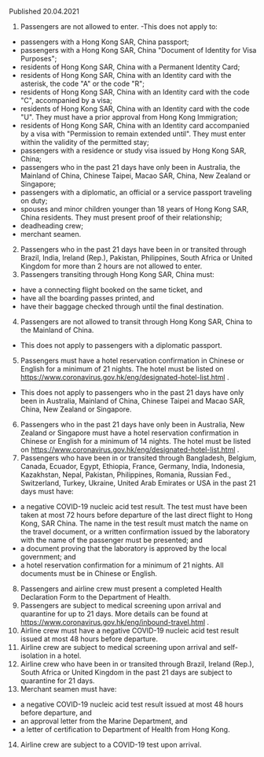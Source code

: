 Published 20.04.2021
1. Passengers are not allowed to enter.
-This does not apply to:
- passengers with a Hong Kong SAR, China passport;
- passengers with a Hong Kong SAR, China "Document of Identity for Visa Purposes";
- residents of Hong Kong SAR, China with a Permanent Identity Card;
- residents of Hong Kong SAR, China with an Identity card with the asterisk, the code "A" or the code "R";
- residents of Hong Kong SAR, China with an Identity card with the code "C", accompanied by a visa;
- residents of Hong Kong SAR, China with an Identity card with the code "U". They must have a prior approval from Hong Kong Immigration;
- residents of Hong Kong SAR, China with an Identity card accompanied by a visa with "Permission to remain extended until". They must enter within the validity of the permitted stay;
- passengers with a residence or study visa issued by Hong Kong SAR, China;
- passengers who in the past 21 days have only been in Australia, the Mainland of China, Chinese Taipei, Macao SAR, China, New Zealand or Singapore;
- passengers with a diplomatic, an official or a service passport traveling on duty;
- spouses and minor children younger than 18 years of Hong Kong SAR, China residents. They must present proof of their relationship;
- deadheading crew;
- merchant seamen.
2. Passengers who in the past 21 days have been in or transited through Brazil, India, Ireland (Rep.), Pakistan, Philippines, South Africa or United Kingdom for more than 2 hours are not allowed to enter.
3. Passengers transiting through Hong Kong SAR, China must:
- have a connecting flight booked on the same ticket, and
- have all the boarding passes printed, and
- have their baggage checked through until the final destination.
4. Passengers are not allowed to transit through Hong Kong SAR, China to the Mainland of China.
- This does not apply to passengers with a diplomatic passport.
5. Passengers must have a hotel reservation confirmation in Chinese or English for a minimum of 21 nights. The hotel must be listed on <a href="https://www.coronavirus.gov.hk/eng/designated-hotel-list.html">https://www.coronavirus.gov.hk/eng/designated-hotel-list.html</a> .
- This does not apply to passengers who in the past 21 days have only been in Australia, Mainland of China, Chinese Taipei and Macao SAR, China, New Zealand or Singapore.
6. Passengers who in the past 21 days have only been in Australia, New Zealand or Singapore must have a hotel reservation confirmation in Chinese or English for a minimum of 14 nights. The hotel must be listed on <a href="https://www.coronavirus.gov.hk/eng/designated-hotel-list.html">https://www.coronavirus.gov.hk/eng/designated-hotel-list.html</a> .
7. Passengers who have been in or transited through Bangladesh, Belgium, Canada, Ecuador, Egypt, Ethiopia, France, Germany, India, Indonesia, Kazakhstan, Nepal, Pakistan, Philippines, Romania, Russian Fed., Switzerland, Turkey, Ukraine, United Arab Emirates or USA in the past 21 days must have:
- a negative COVID-19 nucleic acid test result. The test must have been taken at most 72 hours before departure of the last direct flight to Hong Kong, SAR China. The name in the test result must match the name on the travel document, or a written confirmation issued by the laboratory with the name of the passenger must be presented; and
- a document proving that the laboratory is approved by the local government; and
- a hotel reservation confirmation for a minimum of 21 nights.
All documents must be in Chinese or English.
8. Passengers and airline crew must present a completed Health Declaration Form to the Department of Health.
9. Passengers are subject to medical screening upon arrival and quarantine for up to 21 days. More details can be found at <a href="https://www.coronavirus.gov.hk/eng/inbound-travel.html">https://www.coronavirus.gov.hk/eng/inbound-travel.html</a> .
10. Airline crew must have a negative COVID-19 nucleic acid test result issued at most 48 hours before departure.
11. Airline crew are subject to medical screening upon arrival and self-isolation in a hotel.
12. Airline crew who have been in or transited through Brazil, Ireland (Rep.), South Africa or United Kingdom in the past 21 days are subject to quarantine for 21 days.
13. Merchant seamen must have:
- a negative COVID-19 nucleic acid test result issued at most 48 hours before departure, and
- an approval letter from the Marine Department, and
- a letter of certification to Department of Health from Hong Kong.
14. Airline crew are subject to a COVID-19 test upon arrival.

